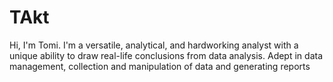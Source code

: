 # TAkt
Hi, I'm Tomi. I'm a versatile, analytical, and hardworking analyst with a unique ability to draw real-life conclusions from data analysis. Adept in data management, collection and manipulation of data and generating reports 
